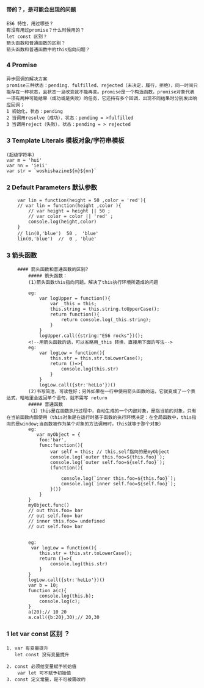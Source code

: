 #### 带的？，是可能会出现的问题
    ES6 特性，用过哪些？
    有没有用过promise？什么时候用的？
    let const 区别？
    箭头函数和普通函数的区别？
    箭头函数和普通函数中的this指向问题？




### 4 Promise
    异步回调的解决方案
    promise三种状态：pending、fulfilled、rejected（未决定，履行，拒绝），同一时间只能存在一种状态，且状态一旦改变就不能再变。promise是一个构造函数，promise对象代表一项有两种可能结果（成功或是失败）的任务，它还持有多个回调，出现不同结果时分别发出响应回调；
    1 初始化，状态：pending
    2 当调用resolve（成功），状态：pending = >fulfilled
    3 当调用reject（失败），状态：pending = > rejected
    
    

### 3 Template Literals 模板对象/字符串模板
    (超级字符串)
    var m = 'hui'
    var nn = 'ieii'
    var str = `woshishazine${m}${nn}`

### 2 Default Parameters 默认参数
        var lin = function(height = 50 ,color = 'red'){
        // var lin = function(height ,color ){
            // var height = height || 50 ;
            // var color = color || 'red' ;
            console.log(height,color)
        }
        // lin(0,'blue')  50 ， 'blue'
        lin(0,'blue')  //  0 , 'blue'

### 3 箭头函数
        #### 箭头函数和普通函数的区别?
            ##### 箭头函数：
            (1)箭头函数this指向问题，解决了this执行环境所造成的问题
            
            eg:
                var logUpper = function(){
                    var _this = this;
                    this.string = this.string.toUpperCase();
                    return function(){
                        return console.log(_this.string);
                    }
                }
                logUpper.call({string:"ES6 rocks"})();
            <!--用箭头函数的话，可以省略用_this 转换，直接用下面的写法-->
            eg:    
                var logLow = function(){
                    this.str = this.str.toLowerCase();
                    return ()=>{
                        console.log(this.str)
                    }
                }
                logLow.call({str:'heLLo'})()
            (2)书写简洁，可读性好；另外如果在一行中使用箭头函数的话，它就变成了一个表达式，暗地里会返回单个语句，就不需写 return
            ##### 普通函数
            （1）this是在函数执行过程中，自动生成的一个内部对象，是指当前的对象，只有在当前函数内部使用（this对象是在运行时基于函数的执行环境决定：在全局函数中，this指向的是window;当函数被作为某个对象的方法调用时，this就等于那个对象）
            eg:
               var myObject = {
                foo:'bar',
                func:function(){
                    var self = this; // this,self指向的是myObject
                    console.log(`outer this.foo=${this.foo}`);
                    console.log(`outer self.foo=${self.foo}`); 
                    (function(){
                        
                        console.log(`inner this.foo=${this.foo}`);
                        console.log(`inner self.foo=${self.foo}`);
                    }())
                }
            }
            myObject.func()
            // out this.foo= bar
            // out self.foo= bar
            // inner this.foo= undefined
            // out self.foo= bar
            
            
            eg:
             var logLow = function(){
                this.str = this.str.toLowerCase();
                return ()=>{
                    console.log(this.str)
                }
            }
            logLow.call({str:'heLLo'})()
            var b = 10;
            function a(c){
                console.log(this.b);
                console.log(c);
            }
            a(20);// 10 20
            a.call({b:20},30);// 20,30
    
            
            
            
### 1 let var const 区别 ？
    1. var 有变量提升
       let const 没有变量提升
       
    2. const 必须给变量赋予初始值
        var let 可不赋予初始值
    3. const 定义常量，是不可被需改的